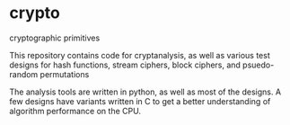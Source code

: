 # crypto
cryptographic primitives

This repository contains code for cryptanalysis, as well as various test designs for hash functions, stream ciphers, block ciphers, and psuedo-random permutations

The analysis tools are written in python, as well as most of the designs. A few designs have variants written in C to get a better understanding of algorithm performance on the CPU.
